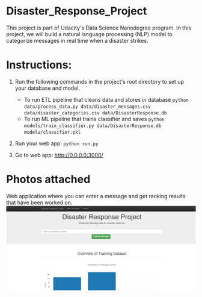 # Disaster_Response_Project

This project is part of Udacity's Data Science Nanodegree program. In this project, we will build a natural language processing (NLP) model to categorize messages in real time when a disaster strikes.
# Instructions:
1. Run the following commands in the project's root directory to set up your database and model.

    - To run ETL pipeline that cleans data and stores in database
        `python data/process_data.py data/disaster_messages.csv data/disaster_categories.csv data/DisasterResponse.db`
    - To run ML pipeline that trains classifier and saves
        `python models/train_classifier.py data/DisasterResponse.db models/classifier.pkl`


2. Run your web app: `python run.py`

3. Go to web app: http://0.0.0.0:3000/
   
# Photos attached
Web application where you can enter a message and get ranking results that have been worked on.
![Sample Input](https://github.com/jhon27195/Disaster_Response/blob/19ce28701a577957a326b64bc9abd87001a1c5bf/WebApp.PNG)
